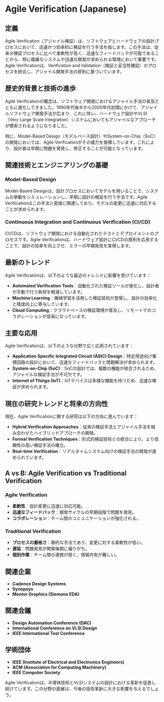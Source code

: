 # Agile Verification (Japanese)

## 定義

Agile Verification（アジャイル検証）は、ソフトウェアとハードウェアの設計プロセスにおいて、迅速かつ効率的に検証を行う手法を指します。この手法は、従来の検証プロセスに比べて柔軟性が高く、迅速なフィードバックが可能であることから、特に複雑なシステムや迅速な開発が求められる環境において重要です。Agile Verificationは、Verification and Validation（検証と妥当性確認）のプロセスを統合し、アジャイル開発手法の原則に基づいています。

## 歴史的背景と技術の進歩

Agile Verificationの概念は、ソフトウェア開発におけるアジャイル手法の普及とともに進化してきました。1990年代後半から2000年代初頭にかけて、アジャイルソフトウェア開発手法が広まり、これに伴い、ハードウェア設計やVLSI（Very Large Scale Integration）システムにおいてもアジャイルなアプローチが模索されるようになりました。

特に、Model-Based Design（モデルベース設計）やSystem-on-Chip（SoC）の開発においては、Agile Verificationがその威力を発揮しています。これにより、設計者は早期に問題を発見し、修正することが可能となっています。

## 関連技術とエンジニアリングの基礎

### Model-Based Design

Model-Based Designは、設計プロセスにおいてモデルを用いることで、システムの挙動をシミュレーションし、早期に設計の検証を行う手法です。Agile Verificationはこの手法と密接に関連しており、モデルの変更に迅速に対応することが求められます。

### Continuous Integration and Continuous Verification (CI/CD)

CI/CDは、ソフトウェア開発における自動化されたテストとデプロイメントのプロセスです。Agile Verificationは、ハードウェア設計にCI/CDの原則を応用することで、設計の効率を向上させ、エラーの早期発見を実現します。

## 最新のトレンド

Agile Verificationは、以下のような最近のトレンドに影響を受けています：

- **Automated Verification Tools**：自動化された検証ツールが進化し、設計者が手動で行う負担を軽減しています。
- **Machine Learning**：機械学習を活用した検証技術が登場し、設計の効率化と精度向上に寄与しています。
- **Cloud Computing**：クラウドベースの検証環境が普及し、リモートでのコラボレーションが容易になっています。

## 主要な応用

Agile Verificationは、以下のような分野で広く応用されています：

- **Application Specific Integrated Circuit (ASIC) Design**：特定用途向け集積回路の設計において、迅速なフィードバックと問題解決が求められます。
- **System-on-Chip (SoC)**：SoCの設計では、複数の機能が統合されるため、アジャイルな検証手法が不可欠です。
- **Internet of Things (IoT)**：IoTデバイスは多様な機能を持つため、迅速な検証が求められます。

## 現在の研究トレンドと将来の方向性

現在、Agile Verificationに関する研究は以下の方向に進んでいます：

- **Hybrid Verification Approaches**：従来の検証手法とアジャイル手法を組み合わせたハイブリッドアプローチの開発。
- **Formal Verification Techniques**：形式的検証技術との統合により、より信頼性の高い検証手法の確立。
- **Real-time Verification**：リアルタイムシステム向けの検証手法の開発が進められています。

## A vs B: Agile Verification vs Traditional Verification

### Agile Verification

- **柔軟性**：設計変更に迅速に対応可能。
- **迅速なフィードバック**：開発サイクルの早期段階で問題を発見。
- **コラボレーション**：チーム間のコミュニケーションが強化される。

### Traditional Verification

- **プロセスの厳格さ**：静的な手法であり、変更に対する柔軟性が低い。
- **遅延**：問題発見が開発後期に偏りがち。
- **個別作業**：チーム間の連携が弱く、情報共有が難しい。

## 関連企業

- **Cadence Design Systems**
- **Synopsys**
- **Mentor Graphics (Siemens EDA)**

## 関連会議

- **Design Automation Conference (DAC)**
- **International Conference on VLSI Design**
- **IEEE International Test Conference**

## 学術団体

- **IEEE (Institute of Electrical and Electronics Engineers)**
- **ACM (Association for Computing Machinery)**
- **IEEE Computer Society**

Agile Verificationは、半導体技術とVLSIシステムの設計における革新を促進し続けています。この分野の進展は、今後の技術革新に大きな影響を与えるでしょう。